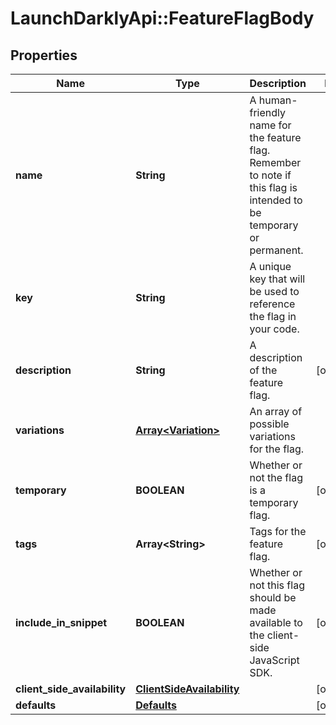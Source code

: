 # LaunchDarklyApi::FeatureFlagBody

## Properties
Name | Type | Description | Notes
------------ | ------------- | ------------- | -------------
**name** | **String** | A human-friendly name for the feature flag. Remember to note if this flag is intended to be temporary or permanent. | 
**key** | **String** | A unique key that will be used to reference the flag in your code. | 
**description** | **String** | A description of the feature flag. | [optional] 
**variations** | [**Array&lt;Variation&gt;**](Variation.md) | An array of possible variations for the flag. | 
**temporary** | **BOOLEAN** | Whether or not the flag is a temporary flag. | [optional] 
**tags** | **Array&lt;String&gt;** | Tags for the feature flag. | [optional] 
**include_in_snippet** | **BOOLEAN** | Whether or not this flag should be made available to the client-side JavaScript SDK. | [optional] 
**client_side_availability** | [**ClientSideAvailability**](ClientSideAvailability.md) |  | [optional] 
**defaults** | [**Defaults**](Defaults.md) |  | [optional] 



